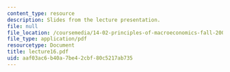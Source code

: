 ```yaml
---
content_type: resource
description: Slides from the lecture presentation.
file: null
file_location: /coursemedia/14-02-principles-of-macroeconomics-fall-2004/aaf03ac6b40a7be42cbf80c5217ab735_lecture16.pdf
file_type: application/pdf
resourcetype: Document
title: lecture16.pdf
uid: aaf03ac6-b40a-7be4-2cbf-80c5217ab735
---
```

